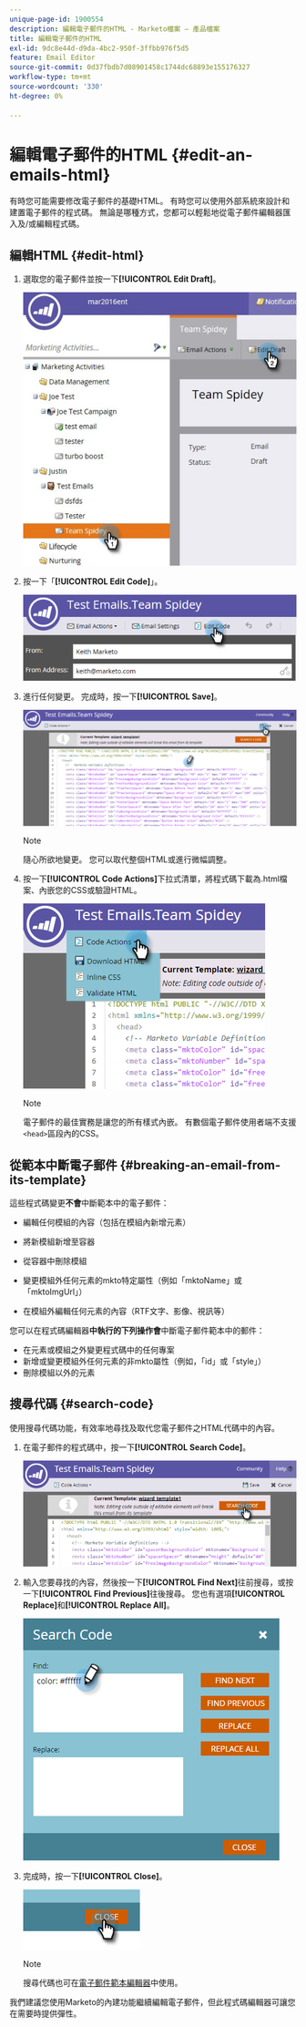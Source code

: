 ```yaml
---
unique-page-id: 1900554
description: 編輯電子郵件的HTML - Marketo檔案 — 產品檔案
title: 編輯電子郵件的HTML
exl-id: 9dc8e44d-d9da-4bc2-950f-3ffbb976f5d5
feature: Email Editor
source-git-commit: 0d37fbdb7d08901458c1744dc68893e155176327
workflow-type: tm+mt
source-wordcount: '330'
ht-degree: 0%

---
```


# 編輯電子郵件的HTML {#edit-an-emails-html}

有時您可能需要修改電子郵件的基礎HTML。 有時您可以使用外部系統來設計和建置電子郵件的程式碼。 無論是哪種方式，您都可以輕鬆地從電子郵件編輯器匯入及/或編輯程式碼。

## 編輯HTML {#edit-html}

1. 選取您的電子郵件並按一下&#x200B;**[!UICONTROL Edit Draft]**。

   ![](assets/teamspidey.jpg)

1. 按一下「**[!UICONTROL Edit Code]**」。

   ![](assets/two-4.png)

1. 進行任何變更。 完成時，按一下&#x200B;**[!UICONTROL Save]**。

   ![](assets/three-3.png)

   >[!NOTE]
   >
   >隨心所欲地變更。 您可以取代整個HTML或進行微幅調整。

1. 按一下&#x200B;**[!UICONTROL Code Actions]**&#x200B;下拉式清單，將程式碼下載為.html檔案、內嵌您的CSS或驗證HTML。

   ![](assets/four-2.png)

   >[!NOTE]
   >
   >電子郵件的最佳實務是讓您的所有樣式內嵌。 有數個電子郵件使用者端不支援`<head>`區段內的CSS。

## 從範本中斷電子郵件 {#breaking-an-email-from-its-template}

這些程式碼變更&#x200B;**不會**&#x200B;中斷範本中的電子郵件：

* 編輯任何模組的內容（包括在模組內新增元素）
* 將新模組新增至容器
* 從容器中刪除模組

* 變更模組外任何元素的mkto特定屬性（例如「mktoName」或「mktoImgUrl」）
* 在模組外編輯任何元素的內容（RTF文字、影像、視訊等）

您可以在程式碼編輯器&#x200B;**中執行的下列操作會**&#x200B;中斷電子郵件範本中的郵件：

* 在元素或模組之外變更程式碼中的任何專案
* 新增或變更模組外任何元素的非mkto屬性（例如，「id」或「style」）
* 刪除模組以外的元素

## 搜尋代碼 {#search-code}

使用搜尋代碼功能，有效率地尋找及取代您電子郵件之HTML代碼中的內容。

1. 在電子郵件的程式碼中，按一下&#x200B;**[!UICONTROL Search Code]**。

   ![](assets/five-2.png)

1. 輸入您要尋找的內容，然後按一下&#x200B;**[!UICONTROL Find Next]**&#x200B;往前搜尋，或按一下&#x200B;**[!UICONTROL Find Previous]**&#x200B;往後搜尋。 您也有選項&#x200B;**[!UICONTROL Replace]**&#x200B;和&#x200B;**[!UICONTROL Replace All]**。

   ![](assets/six-1.png)

1. 完成時，按一下&#x200B;**[!UICONTROL Close]**。

   ![](assets/seven.png)

   >[!NOTE]
   >
   >搜尋代碼也可在[電子郵件範本編輯器](/help/marketo/product-docs/email-marketing/general/email-editor-2/create-an-email-template.md)中使用。

我們建議您使用Marketo的內建功能繼續編輯電子郵件，但此程式碼編輯器可讓您在需要時提供彈性。
